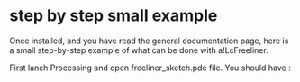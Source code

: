 # step by step small example #

Once installed, and you have read the general documentation page, here is a small step-by-step example of what can be done with a!LcFreeliner.

First lanch Processing and open freeliner_sketch.pde file.
You should have :
